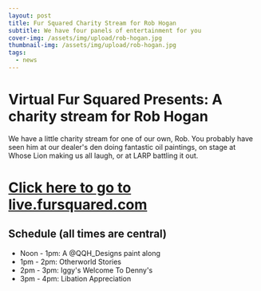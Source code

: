 ```yaml
---
layout: post
title: Fur Squared Charity Stream for Rob Hogan
subtitle: We have four panels of entertainment for you
cover-img: /assets/img/upload/rob-hogan.jpg
thumbnail-img: /assets/img/upload/rob-hogan.jpg
tags:
  - news
---
```



# Virtual Fur Squared Presents: A charity stream for Rob Hogan
We have a little charity stream for one of our own, Rob.  You probably have seen him at our dealer's den doing fantastic oil paintings, on stage at Whose Lion making us all laugh, or at LARP battling it out.

# [Click here to go to live.fursquared.com](https://live.fursquared.com)

  

## Schedule (all times are central)
* Noon - 1pm: A @QQH_Designs paint along
* 1pm - 2pm: Otherworld Stories
* 2pm - 3pm: Iggy's Welcome To Denny's
* 3pm - 4pm: Libation Appreciation
